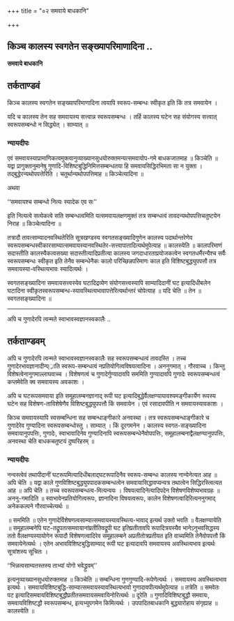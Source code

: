 +++
title = "०२ समवाये बाधकानि"

+++


## किञ्च कालस्य स्वगतेन सङ्ख्यापरिमाणादिना ..

**समवाये बाधकानि**

## **तर्कताण्डवं**

किञ्च कालस्य स्वगतेन सङ्ख्यापरिमाणादिना त्वयापि स्वरूप-सम्बन्धः स्वीकृत इति किं तत्र समवायेन ।

यदि च कालस्य तेन सह समवायस्य सत्त्वान्न स्वरूपसम्बन्धः । तर्हि कालस्य घटेन सह संयोगस्य सत्त्वात् स्वरूपसम्बन्धो न सिद्ध्येत् । साम्यात् ॥

### **न्यायदीपः**

एवं समवायस्याप्रामाणिकत्वमुक्त्वानुव्याख्यानसुधयोरुक्तमन्यत्समवायोप-गमे बाधकजातमाह ॥ किञ्चेति ॥ यद्वा प्रागुक्तानुमानेषु गुणादि-विशिष्टबुद्धिनिमित्तसम्बन्धतया हि समवायसिद्धिरभिमता सा न युक्ता । तद्बुद्धेरन्यथोपपत्तेरिति । चतुर्थान्यथोपपत्तिमाह ॥ किञ्चेत्यादिना ॥

अथवा

‘‘समवायश्च सम्बन्धो नित्यः स्यादेक एव सः’’

इति नित्यत्वे सत्येकत्वे सति सम्बन्धत्वमिति यत्समवायलक्षणमुक्तं तत्र सम्बन्धत्वं तावदन्यथोपपत्तिचतुष्टयेन निराह ॥ किञ्चेत्यादिना ॥

तत्रादौ तावत्साम्यादनवस्थितेरिति सूत्रखण्डस्य स्वगतसङ्ख्यादिगुणेन कालस्य पदार्थान्तरेणेव स्वरूपसम्बन्धस्वीकारसाम्यात्समवायस्यानवस्थितेर-सत्त्वापातादित्यर्थमुपेत्याह ॥ कालस्येति ॥ कालपरिमाणं सदास्तीति कालस्यैकत्वसख्या सदास्तीत्यादिप्रतीत्या कालस्य जगदाधारताप्रयोजकत्वेन स्वगतधर्मैरन्यैश्च सर्वैः स्वरूपसम्बन्धः स्वीकृत इति तेनैव सम्बन्धेनैकः कालो परिच्छिन्नपरिमाणः काल इति विशिष्टबुद्ध्युपपत्तौ तत्र समवायस्या-वस्थित्यभावः स्यादित्यर्थः ।

स्वगतसङ्ख्यादिना समवायसत्त्वस्येव घटादिद्रव्येण संयोगसत्त्वस्यापि साम्यादिदानीं घट इत्यादिधीबलेन घटादिना स्वीकृतस्वरूपसम्बन्ध-स्यावस्थित्यभावापत्तेरित्यर्थान्तरं चोपेत्याह ॥ यदि चेति ॥ तेन ॥ स्वगतसङ्ख्यादिना ॥

------------------------------------------------------------------------

अपि च गुणादेरपि त्वन्मते स्वाभावस्वज्ञानस्वकालैः ..

## **तर्कताण्डवम्**

अपि च गुणादेरपि त्वन्मते स्वाभावस्वज्ञानस्वकालैः सह स्वरूपसम्बन्धत्वं तावदस्ति । तच्च गुणादेरभावज्ञानादीन्प््राति स्वरूप-सम्बन्धत्वं नप्रतियोगित्वविषयत्वादिना । अननुगमात् । गौरवाच्च । किन्तु विशेषत्वेनानुगमाल्लाघवाच्च । विशेषणत्वं च गुणादेर्गुण्यादावपि सममिति गुण्यादावपि गुणादेः स्वरूपसम्बन्धत्वं कप्तमेवेति क्व समवायस्य अवकाशः ।

अपि च घटरूपसमवाया इति समूहालम्बनज्ञानाद् रूपी घट इत्यादिबुद्धेर्वैलक्षण्यायावश्यमङ्गीकार्येण रूपस्य घटेन सह विशेषण-ताविशेषेणैव विशिष्टबुद्ध्युपपत्तौ किं समवायेन । एवं रसादावपीति न समवायस्यावकाशः ।

किञ्च समवायस्यापि स्वसम्बन्धिना सह सम्बन्धाङ्गीकारे अनवस्था । तत्र स्वरूपसम्बन्धाङ्गीकारे च गुणादेरेव गुण्यादिना स्वरूपसम्बन्धोस्तु । साम्यात् । किं दूरगमनेन । कालस्य स्वगत-सङ्ख्यादिना समवायानुपपत्तिः, गुणादेः, स्वाभावादिनेव गुण्यादिनापि स्वरूपसम्बन्धेनैवोपपत्तिः, समूहालम्बनाद्वैलक्षण्यानुपपत्तिः, अनवस्था चेति बाधकचतुष्टयं दुष्परिहरम् ॥

### **न्यायदीपः**

नन्वस्त्वेवं तथापीदानीं घटरूपमित्यादिधीबलाद्घटरूपादिनैव स्वरूप-सम्बन्धः कालस्य नान्येनेत्यत आह ॥ अपि चेति ॥ यद्वा काले गुणविशिष्टबुद्ध्युपपादकसम्बन्धत्वेन समवायासिद्धावप्यन्यत्र तथात्वेन सिद्धिरस्त्वित्यत आह ॥ अपि चेति ॥ तच्च स्वरूपसम्बन्धत्व-मित्यन्वयः । विषयत्वादिनेत्यादिपदेन विशेषणविशेष्यभावग्रहः ॥ अननु-गमादिति ॥ स्वाभावेनप्रतियोगित्वरूपः, ज्ञानादिना विषयत्वरूपः, कालेन विशेषणत्वादिरित्यननुगमाद् अनेककल्पने गौरवाच्चेत्यर्थः ॥

॥ सममिति ॥ एतेन गुणादेर्विशेषणत्वसाम्यात्समवायस्यावस्थित्य-भावाद् इत्यर्थ उक्तो भवति ॥ वैलक्षण्यायेति ॥ समूहालम्बनेपि घट-तद्रूपतत्समवायानांप्रतीतिवद्रूपी घट इतिप्रतीतावपि रूपादित्रयस्यैव भानेऽनुभवसिद्धस्य ततो वैलक्षण्यस्यायोगेन रूपादौ विशेषणत्वादिरेव समूहालम्बने अप्रतीतोत्रप्रतीयत इति वाच्यमिति तेनैवोपपत्तौ किं समवायेनेत्यर्थः । एतेन अभावविशिष्टबुद्धिसाम्याद् रूपी घट इत्यादावपि समवायस्य अवस्थित्यभाव इत्यर्थः सूत्रांशस्य सूचितः ।

‘‘भिन्नत्वसाम्यतस्तस्य ताभ्यां योगो भवेद्ध्रुवम्’’

इत्यनुव्याख्यानसुधयोरुक्तमाह ॥ किञ्चेति ॥ सम्बन्धिना गुणगुण्यादि-रूपेणेत्यर्थः । समवायस्य अवस्थित्यभाव इत्यर्थः । समवायविशिष्टबुद्धि-साम्यात्समवायस्यावस्थित्यभावो गुणादावपीत्यर्थमुपेत्याह ॥ तत्रेति ॥ समवेतः पट इत्यादिसमवायविशिष्टबुद्धौप्रतीतसमवायसमवायिनोरित्यर्थः ॥ दूरेति ॥ गुणादिविशिष्टबुद्धौ समवायः, समवायविशिष्टद्धौ स्वरूपसम्बन्ध, इत्यभ्युपगमेन किमित्यर्थः । उपपादितबाधकानि बुद्ध्यारोहाय संगृह्याह ॥ कालस्येति ॥

